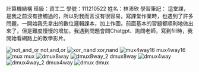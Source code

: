 計算機結構
班級：資工二 學號：111210522 姓名：林沛欣
學習筆記：
這堂課，是我之前沒有接觸過的，所以對我而言沒有很容易，寫課堂作業時，也遇到了許多問題，一開始我先拿出的數位邏輯課本，加上作圖，前面基本的習題都順利地做出來了，但是難度慢慢的增加，我遇到問題會問Chatgpt、詢問老師，寫到fill時，我開始看網路上的教學影片。

![not_and_or](https://github.com/linpeic/_co/blob/master/01/not_and_or.jpg)
not,and,or
![xor_nand](https://github.com/linpeic/_co/blob/master/01/xor_nand.jpg)
xor,nand
![mux4way16](https://github.com/linpeic/_co/blob/master/01/mux4way16.jpg)
mux4way16
![mux](https://github.com/linpeic/_co/blob/master/01/mux.jpg)
mux
![dmux8way](https://github.com/linpeic/_co/blob/master/01/dmux8way.jpg)
![dmux8way_2](https://github.com/linpeic/_co/blob/master/01/dmux8way_2.jpg)
dmux8way
![dmux4way](https://github.com/linpeic/_co/blob/master/01/dmux4way.jpg)
![dmux4way_2](https://github.com/linpeic/_co/blob/master/01/dmux4way_2.jpg)
dmux4way
![dmux](https://github.com/linpeic/_co/blob/master/01/dmux.jpg)
dmux

![]()
![]()
